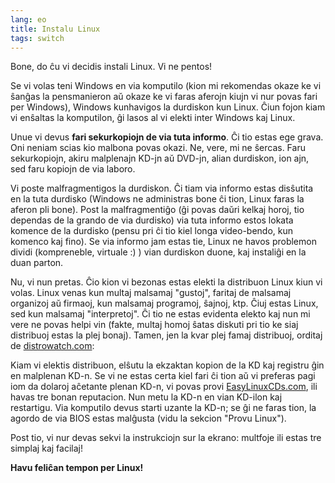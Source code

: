 ```yaml
---
lang: eo
title: Instalu Linux
tags: switch
---
```


Bone, do ĉu vi decidis instali Linux. Vi ne pentos!

Se vi volas teni Windows en via komputilo (kion mi rekomendas okaze ke vi ŝanĝas la pensmanieron aŭ okaze ke vi faras aferojn kiujn vi nur povas fari per Windows), Windows kunhavigos la durdiskon kun Linux. Ĉiun fojon kiam vi enŝaltas la komputilon, ĝi lasos al vi elekti inter Windows kaj Linux.

Unue vi devus <b>fari sekurkopiojn de via tuta informo</b>. Ĉi tio estas ege grava. Oni neniam scias kio malbona povas okazi. Ne, vere, mi ne ŝercas. Faru sekurkopiojn, akiru malplenajn KD-jn aŭ DVD-jn, alian durdiskon, ion ajn, sed faru kopiojn de via laboro.

Vi poste malfragmentigos la durdiskon. Ĉi tiam via informo estas disŝutita en la tuta durdisko (Windows ne administras bone ĉi tion, Linux faras la aferon pli bone). Post la malfragmentiĝo (ĝi povas daŭri kelkaj horoj, tio dependas de la grando de via durdisko) via tuta informo estos lokata komence de la durdisko (pensu pri ĉi tio kiel longa video-bendo, kun komenco kaj fino). Se via informo jam estas tie, Linux ne havos problemon dividi (kompreneble, virtuale :) ) vian durdiskon duone, kaj instaliĝi en la duan parton.

Nu, vi nun pretas. Ĉio kion vi bezonas estas elekti la distribuon Linux kiun vi volas. Linux venas kun multaj malsamaj "gustoj", faritaj de malsamaj organizoj aŭ firmaoj, kun malsamaj programoj, ŝajnoj, ktp. Ĉiuj estas Linux, sed kun malsamaj "interpretoj". Ĉi tio ne estas evidenta elekto kaj nun mi vere ne povas helpi vin (fakte, multaj homoj ŝatas diskuti pri tio ke siaj distribuoj estas la plej bonaj). Tamen, jen la kvar plej famaj distribuoj, orditaj de <a 
href="http://www.distrowatch.com">distrowatch.com</a>:

<? make_distros_table() ?>

Kiam vi elektis distribuon, elŝutu la ekzaktan kopion de la KD kaj registru ĝin en malplenan KD-n. Se vi ne estas certa kiel fari ĉi tion aŭ vi preferas pagi iom da dolaroj aĉetante plenan KD-n, vi povas provi <a href="http://www.easylinuxcds.com">EasyLinuxCDs.com</a>, ili havas tre bonan reputacion. Nun metu la KD-n en vian KD-ilon kaj restartigu. Via komputilo devus starti uzante la KD-n; se ĝi ne faras tion, la agordo de via BIOS estas malĝusta (vidu la sekcion "Provu Linux").

Post tio, vi nur devas sekvi la instrukciojn sur la ekrano: multfoje ili estas tre simplaj kaj facilaj!

<b>Havu feliĉan tempon per Linux!</b>

